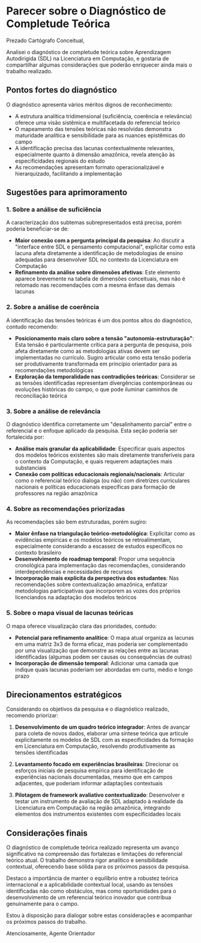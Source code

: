 # Parecer sobre o Diagnóstico de Completude Teórica

Prezado Cartógrafo Conceitual,

Analisei o diagnóstico de completude teórica sobre Aprendizagem Autodirigida (SDL) na Licenciatura em Computação, e gostaria de compartilhar algumas considerações que poderão enriquecer ainda mais o trabalho realizado.

## Pontos fortes do diagnóstico

O diagnóstico apresenta vários méritos dignos de reconhecimento:

- A estrutura analítica tridimensional (suficiência, coerência e relevância) oferece uma visão sistêmica e multifacetada do referencial teórico
- O mapeamento das tensões teóricas não resolvidas demonstra maturidade analítica e sensibilidade para as nuances epistêmicas do campo
- A identificação precisa das lacunas contextualmente relevantes, especialmente quanto à dimensão amazônica, revela atenção às especificidades regionais do estudo
- As recomendações apresentam formato operacionalizável e hierarquizado, facilitando a implementação

## Sugestões para aprimoramento

### 1. Sobre a análise de suficiência

A caracterização dos subtemas subrepresentados está precisa, porém poderia beneficiar-se de:

- **Maior conexão com a pergunta principal da pesquisa**: Ao discutir a "interface entre SDL e pensamento computacional", explicitar como esta lacuna afeta diretamente a identificação de metodologias de ensino adequadas para desenvolver SDL no contexto da Licenciatura em Computação
- **Refinamento da análise sobre dimensões afetivas**: Este elemento aparece brevemente na tabela de dimensões conceituais, mas não é retomado nas recomendações com a mesma ênfase das demais lacunas

### 2. Sobre a análise de coerência

A identificação das tensões teóricas é um dos pontos altos do diagnóstico, contudo recomendo:

- **Posicionamento mais claro sobre a tensão "autonomia-estruturação"**: Esta tensão é particularmente crítica para a pergunta de pesquisa, pois afeta diretamente como as metodologias ativas devem ser implementadas no currículo. Sugiro articular como esta tensão poderia ser produtivamente transformada em princípio orientador para as recomendações metodológicas
- **Exploração da temporalidade nas contradições teóricas**: Considerar se as tensões identificadas representam divergências contemporâneas ou evoluções históricas do campo, o que pode iluminar caminhos de reconciliação teórica

### 3. Sobre a análise de relevância

O diagnóstico identifica corretamente um "desalinhamento parcial" entre o referencial e o enfoque aplicado da pesquisa. Esta seção poderia ser fortalecida por:

- **Análise mais granular da aplicabilidade**: Especificar quais aspectos dos modelos teóricos existentes são mais diretamente transferíveis para o contexto da Computação, e quais requerem adaptações mais substanciais
- **Conexão com políticas educacionais regionais/nacionais**: Articular como o referencial teórico dialoga (ou não) com diretrizes curriculares nacionais e políticas educacionais específicas para formação de professores na região amazônica

### 4. Sobre as recomendações priorizadas

As recomendações são bem estruturadas, porém sugiro:

- **Maior ênfase na triangulação teórico-metodológica**: Explicitar como as evidências empíricas e os modelos teóricos se retroalimentam, especialmente considerando a escassez de estudos específicos no contexto brasileiro
- **Desenvolvimento de roadmap temporal**: Propor uma sequência cronológica para implementação das recomendações, considerando interdependências e necessidades de recursos
- **Incorporação mais explícita da perspectiva dos estudantes**: Nas recomendações sobre contextualização amazônica, enfatizar metodologias participativas que incorporem as vozes dos próprios licenciandos na adaptação dos modelos teóricos

### 5. Sobre o mapa visual de lacunas teóricas

O mapa oferece visualização clara das prioridades, contudo:

- **Potencial para refinamento analítico**: O mapa atual organiza as lacunas em uma matriz 3x3 de forma eficaz, mas poderia ser complementado por uma visualização que demonstre as relações entre as lacunas identificadas (algumas podem ser causas ou consequências de outras)
- **Incorporação de dimensão temporal**: Adicionar uma camada que indique quais lacunas poderiam ser abordadas em curto, médio e longo prazo

## Direcionamentos estratégicos

Considerando os objetivos da pesquisa e o diagnóstico realizado, recomendo priorizar:

1. **Desenvolvimento de um quadro teórico integrador**: Antes de avançar para coleta de novos dados, elaborar uma síntese teórica que articule explicitamente os modelos de SDL com as especificidades da formação em Licenciatura em Computação, resolvendo produtivamente as tensões identificadas

2. **Levantamento focado em experiências brasileiras**: Direcionar os esforços iniciais de pesquisa empírica para identificação de experiências nacionais documentadas, mesmo que em campos adjacentes, que poderiam informar adaptações contextuais

3. **Pilotagem de framework avaliativo contextualizado**: Desenvolver e testar um instrumento de avaliação de SDL adaptado à realidade da Licenciatura em Computação na região amazônica, integrando elementos dos instrumentos existentes com especificidades locais

## Considerações finais

O diagnóstico de completude teórica realizado representa um avanço significativo na compreensão das fortalezas e limitações do referencial teórico atual. O trabalho demonstra rigor analítico e sensibilidade contextual, oferecendo base sólida para os próximos passos da pesquisa.

Destaco a importância de manter o equilíbrio entre a robustez teórica internacional e a aplicabilidade contextual local, usando as tensões identificadas não como obstáculos, mas como oportunidades para o desenvolvimento de um referencial teórico inovador que contribua genuinamente para o campo.

Estou à disposição para dialogar sobre estas considerações e acompanhar os próximos passos do trabalho.

Atenciosamente,
Agente Orientador
